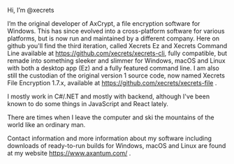 Hi, I’m @xecrets

I’m the original developer of AxCrypt, a file encryption software for Windows. This has since evolved into a cross-platform software for various platforms,
but is now run and maintained by a different company. Here on github you'll find the third iteration, called Xecrets Ez and Xecrets Command Line
available at https://github.com/xecrets/xecrets-cli, fully compatible, but remade into something sleeker and slimmer for Windows, macOS and Linux
with both a desktop app (Ez) and a fully featured command line.
I am also still the custodian of the original version 1 source code, now named Xecrets File Encryption 1.7.x,
available at https://github.com/xecrets/xecrets-file .

I mostly work in C#/.NET and mostly with backend, although I've been known to do some things in JavaScript and React lately.

There are times when I leave the computer and ski the mountains of the world like an ordinary man.

Contact information and more information about my software including downloads of ready-to-run builds for Windows, macOS and Linux
are found at my website https://www.axantum.com/ .
<!---
xecrets/xecrets is a ✨ special ✨ repository because its `README.md` (this file) appears on your GitHub profile.
You can click the Preview link to take a look at your changes.
--->
